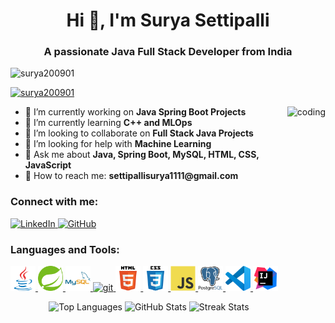 <!DOCTYPE html>
<html lang="en">
<head>
  <meta charset="UTF-8">
  <meta name="viewport" content="width=device-width, initial-scale=1">
</head>
<body>

  <h1 align="center">Hi 👋, I'm Surya Settipalli</h1>
  <h3 align="center">A passionate Java Full Stack Developer from India</h3>

  <p align="left">
    <img src="https://komarev.com/ghpvc/?username=surya200901&label=Profile%20views&color=0e75b6&style=flat" alt="surya200901" />
  </p>

  <p align="left" class="trophy-section">
    <a href="https://github.com/ryo-ma/github-profile-trophy">
      <img src="https://github-profile-trophy.vercel.app/?username=surya200901&theme=onedark" alt="surya200901" />
    </a>
  </p>

  <img 
    align="right" 
    height="400" 
    src="https://user-images.githubusercontent.com/58109796/233058941-9dd6c50a-a5ea-45fd-b788-c3bb8e00bffe.gif" 
    alt="coding"
  />

  <ul>
    <li>🔭 I’m currently working on <strong>Java Spring Boot Projects</strong></li>
    <li>🌱 I’m currently learning <strong>C++ and MLOps</strong></li>
    <li>👯 I’m looking to collaborate on <strong>Full Stack Java Projects</strong></li>
    <li>🤝 I’m looking for help with <strong>Machine Learning</strong></li>
    <li>💬 Ask me about <strong>Java, Spring Boot, MySQL, HTML, CSS, JavaScript</strong></li>
    <li>📧 How to reach me: <strong>settipallisurya1111@gmail.com</strong></li>
  </ul>

  <h3 align="left">Connect with me:</h3>
  <p align="left">
    <a href="https://linkedin.com/in/surya-settipalli" target="_blank">
      <img src="https://img.shields.io/badge/LinkedIn-blue?logo=linkedin&style=for-the-badge" alt="LinkedIn" />
    </a>
    <a href="https://github.com/surya200901" target="_blank">
      <img src="https://img.shields.io/badge/GitHub-black?logo=github&style=for-the-badge" alt="GitHub" />
    </a>
  </p>

  <h3 align="left">Languages and Tools:</h3>
  <p align="left" class="skill-icons">
    <a href="https://www.java.com/" target="_blank" rel="noreferrer">
      <img src="https://raw.githubusercontent.com/devicons/devicon/master/icons/java/java-original.svg" alt="java" width="40" height="40"/>
    </a>
    <a href="https://spring.io/" target="_blank" rel="noreferrer">
      <img src="https://raw.githubusercontent.com/devicons/devicon/master/icons/spring/spring-original.svg" alt="spring" width="40" height="40"/>
    </a>
    <a href="https://www.mysql.com/" target="_blank" rel="noreferrer">
      <img src="https://raw.githubusercontent.com/devicons/devicon/master/icons/mysql/mysql-original-wordmark.svg" alt="mysql" width="40" height="40"/>
    </a>
    <a href="https://git-scm.com/" target="_blank" rel="noreferrer">
      <img src="https://www.vectorlogo.zone/logos/git-scm/git-scm-icon.svg" alt="git" width="40" height="40"/>
    </a>
    <a href="https://www.w3.org/html/" target="_blank" rel="noreferrer">
      <img src="https://raw.githubusercontent.com/devicons/devicon/master/icons/html5/html5-original-wordmark.svg" alt="html5" width="40" height="40"/>
    </a>
    <a href="https://www.w3schools.com/css/" target="_blank" rel="noreferrer">
      <img src="https://raw.githubusercontent.com/devicons/devicon/master/icons/css3/css3-original-wordmark.svg" alt="css3" width="40" height="40"/>
    </a>
    <a href="https://developer.mozilla.org/en-US/docs/Web/JavaScript" target="_blank" rel="noreferrer">
      <img src="https://raw.githubusercontent.com/devicons/devicon/master/icons/javascript/javascript-original.svg" alt="javascript" width="40" height="40"/>
    </a>
    <a href="https://www.postgresql.org/" target="_blank" rel="noreferrer">
      <img src="https://raw.githubusercontent.com/devicons/devicon/master/icons/postgresql/postgresql-original-wordmark.svg" alt="postgresql" width="40" height="40"/>
    </a>
    <a href="https://code.visualstudio.com/" target="_blank" rel="noreferrer">
      <img src="https://raw.githubusercontent.com/devicons/devicon/master/icons/vscode/vscode-original.svg" alt="vscode" width="40" height="40"/>
    </a>
    <a href="https://www.jetbrains.com/idea/" target="_blank" rel="noreferrer">
      <img src="https://raw.githubusercontent.com/devicons/devicon/master/icons/intellij/intellij-original.svg" alt="intellij" width="40" height="40"/>
    </a>
  </p>

  <div align="center" class="stats-boxes">
    <img src="https://github-readme-stats.vercel.app/api/top-langs?username=surya200901&show_icons=true&locale=en&layout=compact" alt="Top Languages" />
    <img src="https://github-readme-stats.vercel.app/api?username=surya200901&show_icons=true&locale=en" alt="GitHub Stats" />
    <img src="https://github-readme-streak-stats.herokuapp.com/?user=surya200901" alt="Streak Stats" />
  </div>

</body>
</html>
